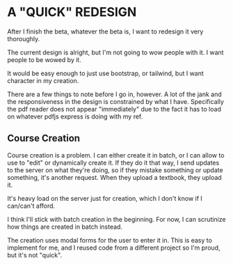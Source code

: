 # A "QUICK" REDESIGN

After I finish the beta, whatever the beta is, I want to redesign it very thoroughly.  

The current design is alright, but I'm not going to wow people with it. I want people to be wowed by it. 

It would be easy enough to just use bootstrap, or tailwind, but I want character in my creation.

There are a few things to note before I go in, however. A lot of the jank and the responsiveness in the design is constrained by what I have. Specifically the pdf reader does not appear "immediately" due to the fact it has to load on whatever pdfjs express is doing with my ref.

## Course Creation

Course creation is a problem. I can either create it in batch, or I can allow to use to "edit" or dynamically create it. If they do it that way, I send updates to the server on what they're doing, so if they mistake something or update something, it's another request. When they upload a textbook, they upload it. 

It's heavy load on the server just for creation, which I don't know if I can/can't afford.

I think I'll stick with batch creation in the beginning. For now, I can scrutinize how things are created in batch instead.

The creation uses modal forms for the user to enter it in. This is easy to implement for me, and I reused code from a different project so I'm proud, but it's not "quick".


